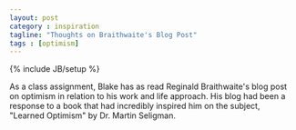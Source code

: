 ```yaml
---
layout: post
category : inspiration
tagline: "Thoughts on Braithwaite's Blog Post"
tags : [optimism]
---
```

{% include JB/setup %}

As a class assignment, Blake has as read Reginald Braithwaite's blog post on optimism in relation to his work and life approach. His blog had been a response to a book that had incredibly inspired him on the subject, "Learned Optimism" by Dr. Martin Seligman. 